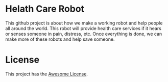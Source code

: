 # Helath Care Robot
This github project is about how we make a working robot and help people all around the world.
This robot will provide health care services if it hears or senses someone in pain, distress, etc.
Once everything is done, we can make more of these robots and help save someone.

# License
This project has the [Awesome License](LICENSE.md).
